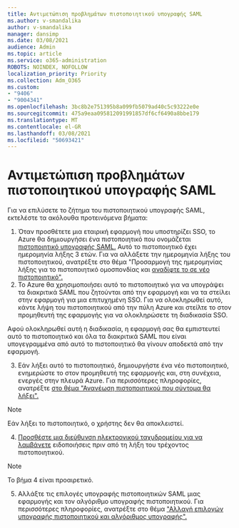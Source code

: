 ```yaml
---
title: Αντιμετώπιση προβλημάτων πιστοποιητικού υπογραφής SAML
ms.author: v-smandalika
author: v-smandalika
manager: dansimp
ms.date: 03/08/2021
audience: Admin
ms.topic: article
ms.service: o365-administration
ROBOTS: NOINDEX, NOFOLLOW
localization_priority: Priority
ms.collection: Adm_O365
ms.custom:
- "9406"
- "9004341"
ms.openlocfilehash: 3bc8b2e751395b8a099fb5079ad40c5c93222e0e
ms.sourcegitcommit: 475a9eaa095812091991857df6cf6490a8bbe179
ms.translationtype: MT
ms.contentlocale: el-GR
ms.lasthandoff: 03/08/2021
ms.locfileid: "50693421"
---
```

# <a name="troubleshoot-saml-signing-certificate-issues"></a>Αντιμετώπιση προβλημάτων πιστοποιητικού υπογραφής SAML

Για να επιλύσετε το ζήτημα του πιστοποιητικού υπογραφής SAML, εκτελέστε τα ακόλουθα προτεινόμενα βήματα:

1. Όταν προσθέτετε μια εταιρική εφαρμογή που υποστηρίζει SSO, το Azure θα δημιουργήσει ένα πιστοποιητικό που ονομάζεται [πιστοποιητικό υπογραφής SAML.](https://docs.microsoft.com/azure/active-directory/manage-apps/manage-certificates-for-federated-single-sign-on#auto-generated-certificate-for-gallery-and-non-gallery-applications) Αυτό το πιστοποιητικό έχει ημερομηνία λήξης 3 ετών. Για να αλλάξετε την ημερομηνία λήξης του πιστοποιητικού, ανατρέξτε στο θέμα "Προσαρμογή της ημερομηνίας λήξης για το πιστοποιητικό ομοσπονδίας και [αναδίφτε το σε νέο πιστοποιητικό".](https://docs.microsoft.com/azure/active-directory/manage-apps/manage-certificates-for-federated-single-sign-on#customize-the-expiration-date-for-your-federation-certificate-and-roll-it-over-to-a-new-certificate)
2. Το Azure θα χρησιμοποιήσει αυτό το πιστοποιητικό για να υπογράψει τα διακριτικά SAML που ζητούνται από την εφαρμογή και να τα στείλει στην εφαρμογή για μια επιτυχημένη SSO. Για να ολοκληρωθεί αυτό, κάντε λήψη του πιστοποιητικού από την πύλη Azure και στείλτε το στον προμηθευτή της εφαρμογής για να ολοκληρώσετε τη διαδικασία SSO.

Αφού ολοκληρωθεί αυτή η διαδικασία, η εφαρμογή σας θα εμπιστευτεί αυτό το πιστοποιητικό και όλα τα διακριτικά SAML που είναι υπογεγραμμένα από αυτό το πιστοποιητικό θα γίνουν αποδεκτά από την εφαρμογή.

3. Εάν λήξει αυτό το πιστοποιητικό, δημιουργήστε ένα νέο πιστοποιητικό, ενημερώστε το στον προμηθευτή της εφαρμογής και, στη συνέχεια, ενεργές στην πλευρά Azure. Για περισσότερες πληροφορίες, ανατρέξτε [στο θέμα "Ανανέωση πιστοποιητικού που σύντομα θα λήξει".](https://docs.microsoft.com/azure/active-directory/manage-apps/manage-certificates-for-federated-single-sign-on#renew-a-certificate-that-will-soon-expire)

> [!NOTE]
> Εάν λήξει το πιστοποιητικό, ο χρήστης δεν θα αποκλειστεί.

4. [Προσθέστε μια διεύθυνση ηλεκτρονικού ταχυδρομείου για να λαμβάνετε](https://docs.microsoft.com/azure/active-directory/manage-apps/manage-certificates-for-federated-single-sign-on#add-email-notification-addresses-for-certificate-expiration) ειδοποιήσεις πριν από τη λήξη του τρέχοντος πιστοποιητικού.

> [!NOTE]
> Το βήμα 4 είναι προαιρετικό.

5. Αλλάξτε τις επιλογές υπογραφής πιστοποιητικών SAML μιας εφαρμογής και τον αλγόριθμο υπογραφής πιστοποιητικού. Για περισσότερες πληροφορίες, ανατρέξτε στο θέμα ["Αλλαγή επιλογών υπογραφής πιστοποιητικού και αλγόριθμος υπογραφής".](https://docs.microsoft.com/azure/active-directory/manage-apps/certificate-signing-options)


